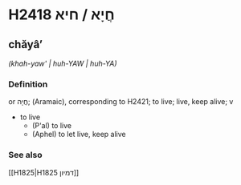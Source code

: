 # H2418 חֲיָא / חיא

## chăyâʼ

_(khah-yaw' | huh-YAW | huh-YA)_

### Definition

or חֲיָה; (Aramaic), corresponding to H2421; to live; live, keep alive; v

- to live
  - (P'al) to live
  - (Aphel) to let live, keep alive

### See also

[[H1825|H1825 דמיון]]
